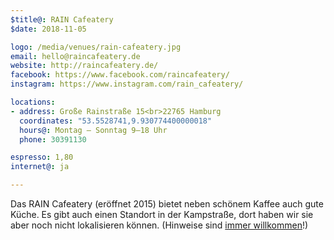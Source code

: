 ```yaml
---
$title@: RAIN Cafeatery
$date: 2018-11-05

logo: /media/venues/rain-cafeatery.jpg
email: hello@raincafeatery.de
website: http://raincafeatery.de/
facebook: https://www.facebook.com/raincafeatery/
instagram: https://www.instagram.com/rain_cafeatery/

locations:
- address: Große Rainstraße 15<br>22765 Hamburg
  coordinates: "53.5528741,9.930774400000018"
  hours@: Montag – Sonntag 9–18 Uhr
  phone: 30391130

espresso: 1,80
internet@: ja

---
```

Das RAIN Cafeatery (eröffnet 2015) bietet neben schönem Kaffee auch gute Küche. Es gibt auch einen Standort in der Kampstraße, dort haben wir sie aber noch nicht lokalisieren können. (Hinweise sind [immer willkommen]([url('/content/pages/contact.md')])!)